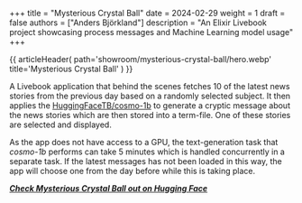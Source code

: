 +++
title = "Mysterious Crystal Ball"
date = 2024-02-29
weight = 1
draft = false
authors = ["Anders Björkland"]
description = "An Elixir Livebook project showcasing process messages and Machine Learning model usage"
+++

{{ articleHeader(
path='showroom/mysterious-crystal-ball/hero.webp'
title='Mysterious Crystal Ball'
) }}

A Livebook application that behind the scenes fetches 10 of the latest news stories from the previous day based on a randomly selected subject. 
It then applies the [HuggingFaceTB/cosmo-1b](https://huggingface.co/HuggingFaceTB/cosmo-1b) to generate a cryptic message about the news stories which are then stored into a term-file. 
One of these stories are selected and displayed.  
  
As the app does not have access to a GPU, the text-generation task that *cosmo-1b* performs can take 5 minutes which is handled concurrently in a separate task. 
If the latest messages has not been loaded in this way, the app will choose one from the day before while this is taking place.  
  
[***Check Mysterious Crystal Ball out on Hugging Face***](https://beercan-unsmart.hf.space/apps/mystery)
